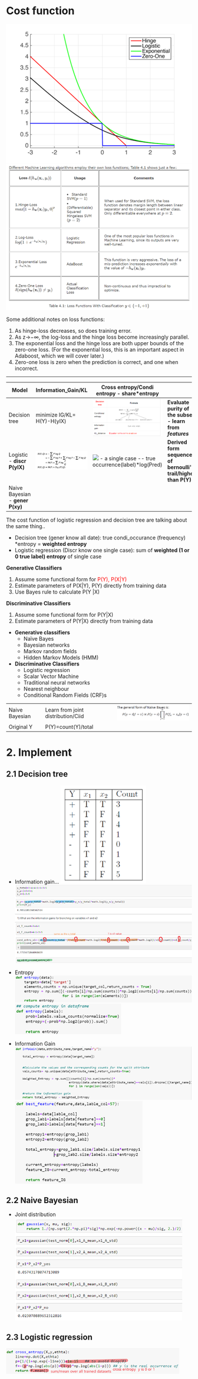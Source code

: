 # Cost function

![](.4_6_Cost_function_images/82082d94.png)
![](.4_6_Cost_function_images/a05e81fe.png)

Some additional notes on loss functions:
1. As hinge-loss decreases, so does training error.
2. As z→−∞, the log-loss and the hinge loss become increasingly parallel.
3. The exponential loss and the hinge loss are both upper bounds of the zero-one loss. (For the exponential loss, this is an important aspect in Adaboost, which we will cover later.)
4. Zero-one loss is zero when the prediction is correct, and one when incorrect.
---
|Model   | Information_Gain/KL  |  Cross entropy/Condi entropy - share*entropy  ||
|---|---|---|---|
|Decision tree|minimize IG/KL= H(Y)-H(yIX) |![](.4_6_Cost_function_images/6e085b87.png) |**Evaluate purity of the subset - learn from _features_**|
|Logistic - **discr P(yIX)**|![](.ML_images/ad94a2c2.png) |![](https://miro.medium.com/max/700/1*J7Q93nEPvsgo0K5fhJMPZQ.png) - a single case -- true occurrence(label)*log(Pred)   |**Derived form sequence of bernoulli' trail/higher than P(Y)**  |
|Naive Bayesian - **gener P(xy)**||||

The cost function of logistic regression and decision tree are talking about the same thing..
- Decision tree (gener know all date): true condi_occurance (frequency) *entropy = **weighted entropy**
- Logistic regression (Discr know one single case): sum of **weighted (1 or 0 true label) entropy** of single case

**Generative Classifiers**
1. Assume some functional form for <font color='red'>P(Y), P(X|Y)</font>
2. Estimate parameters of P(X|Y), P(Y) directly from training data
3. Use Bayes rule to calculate P(Y |X)

**Discriminative Classifiers**
1. Assume some functional form for P(Y|X)
2. Estimate parameters of P(Y|X) directly from training data

- **Generative classifiers**  
  - Naïve Bayes  
  - Bayesian networks
  - Markov random fields
  - Hidden Markov Models (HMM)
- **Discriminative Classifiers**
  - Logistic regression
  - Scalar Vector Machine
  - Traditional neural networks
  - Nearest neighbour
  - Conditional Random Fields (CRF)s

||||
|---|---|---|
|Naive Bayesian|Learn from joint distribution/Ciid|![](.4_6_Cost_function_images/999c179e.png)||
|Original Y   |P(Y)=count(Y)/total   |   |

# 2. Implement
## 2.1 Decision tree
- Information gain...
![](.4_6_Cost_function_images/6c8685e1.png)
![](.4_6_Cost_function_images/3c32e4a2.png)

- Entropy  
![](.4_6_Cost_function_images/356dd281.png)  
![](.4_6_Cost_function_images/c903281d.png)

- Information Gain  
![](.4_6_Cost_function_images/2803fcce.png)  
![](.4_6_Cost_function_images/20dca39f.png)

## 2.2 Naive Bayesian
- Joint distribution  
![](.4_6_Cost_function_images/7e021a3e.png)

## 2.3 Logistic regression
![](.4_6_Cost_function_images/7ec587ed.png)


